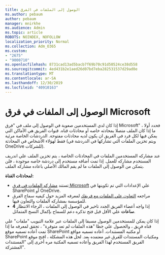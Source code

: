 ```yaml
---
title: الوصول إلى الملفات في الفرق
ms.author: pebaum
author: pebaum
manager: mnirkhe
ms.audience: Admin
ms.topic: article
ROBOTS: NOINDEX, NOFOLLOW
localization_priority: Normal
ms.collection: Adm_O365
ms.custom:
- "2675"
- "9000710"
ms.openlocfilehash: 8731cad13ad5bacb7f69b70c91d50524ce38d558
ms.sourcegitcommit: 4ed431b2e1aed26d07bd7eba282531537d29ad0e
ms.translationtype: MT
ms.contentlocale: ar-SA
ms.lasthandoff: 12/30/2019
ms.locfileid: "40910163"
---
```

# <a name="accessing-files-in-microsoft-teams"></a>الوصول إلى الملفات في فرق Microsoft

إذا كان لدي المستخدمين صعوبة في الوصول إلى ملف في "فرق Microsoft" ، فحدد أولا ما إذا كان الملف متصلا بمحادثه خاصه أو محادثات قناه. قنوات الفريق هي الأماكن التي يمكن فيها لكل فرد في الفريق ان يكون لديه محادثات مفتوحة. الدردشات الخاصة مرئية فقط لهؤلاء الأشخاص في المحادثة (ويتم تخزين الملفات التي تشاركها في الدردشة في OneDrive للشركات).

عند مشاركه المستخدمين الملفات في المحادثات الخاصة ، يتم تخزين الملف علي اندريف المستخدم مشاركه للعمل. إذا تمت أضافه مستخدم إلى دردشة خاصه موجودة ، فلن يتمكن من الوصول إلى الملفات ما لم يقم المالك الأصلي باعاده مشاركه الملف.    

**لمحادثات القناة:**

- تستند [مشاركه الملفات في فرق Microsoft](https://docs.microsoft.com/MicrosoftTeams/sharing-files-in-teams) علي الإعدادات التي تم تكوينها في SharePoint أو OneDrive. 
- مراجعه [التعاون علي الملفات مع فريقك](https://support.office.com/article/Collaborate-on-files-with-your-Team-9b200289-dbac-4823-85bd-628a5c7bb0ae) لمعرفه المزيد حول كيفيه سماح الفرق للمؤسسة بمشاركه الملفات والتعاون فيها. 
- إذا واجه أعضاء الفريق الجدد تاخير في الوصول إلى الملفات ، الرجاء الانتظار **4 ساعات** علي الأقل قبل فتح تذكره دعم للسماح بإكمال النسخ المتماثل. 

إذا كان يمكن للمستخدمين الوصول مسبقا إلى الملفات عبر علامة التبويب "ملفات" علي قناه فريق ، والحصول علي خطا "هذه الملفات لم تعد متوفرة" ، تحقق لمعرفه ما إذا تمت أعاده تسميه موقع SharePoint أو مكتبه المستندات. أعاده تسميه مواقع SharePoint ومكتبات المستندات للفرق غير معتمده بعد. لحل هذه المشكلة ، افتح موقع الفريق المستخدم لهذا الفريق وأعاده تسميه المكتبة مره أخرى إلى "المستندات المشتركة".